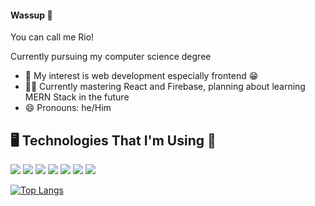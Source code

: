 #### Wassup 👋
You can call me Rio!

Currently pursuing my computer science degree 

- 👀 My interest is web development especially frontend 😁
- 👨‍💻 Currently mastering React and Firebase, planning about learning MERN Stack in the future 
- 😄 Pronouns: he/Him

## 🖥 Technologies That I'm Using 🤖
<div>
<img src="https://img.shields.io/badge/HTML5-E34F26?style=for-the-badge&logo=html5&logoColor=white">
<img src="https://img.shields.io/badge/CSS3-1572B6?style=for-the-badge&logo=css3&logoColor=white">
<img src="https://img.shields.io/badge/JavaScript-F7DF1E?style=for-the-badge&logo=javascript&logoColor=black">
<img src="https://img.shields.io/badge/PHP-777BB4?style=for-the-badge&logo=php&logoColor=white">
<img src="https://img.shields.io/badge/Codeigniter-EF4223?style=for-the-badge&logo=codeigniter&logoColor=white">
<img src="https://img.shields.io/badge/React-20232A?style=for-the-badge&logo=react&logoColor=61DAFB">
<img src="https://img.shields.io/badge/MySQL-00000F?style=for-the-badge&logo=mysql&logoColor=white">

[![Top Langs](https://github-readme-stats.vercel.app/api/top-langs/?username=rifqio&layout=compact&theme=dracula)](https://github.com/anuraghazra/github-readme-stats)
</div>
